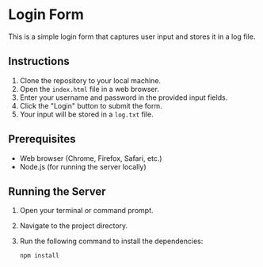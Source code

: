 # Login Form

This is a simple login form that captures user input and stores it in a log file.

## Instructions

1. Clone the repository to your local machine.
2. Open the `index.html` file in a web browser.
3. Enter your username and password in the provided input fields.
4. Click the "Login" button to submit the form.
5. Your input will be stored in a `log.txt` file.

## Prerequisites

- Web browser (Chrome, Firefox, Safari, etc.)
- Node.js (for running the server locally)

## Running the Server

1. Open your terminal or command prompt.
2. Navigate to the project directory.
3. Run the following command to install the dependencies:

   ```shell
   npm install


